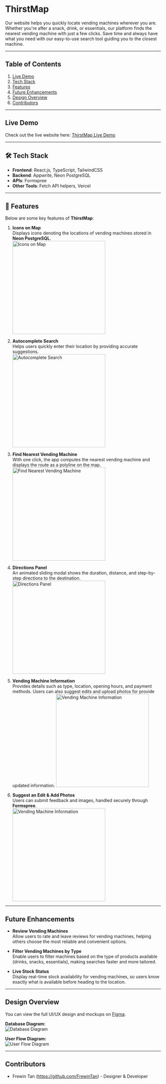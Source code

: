 # **ThirstMap**

Our website helps you quickly locate vending machines wherever you are. Whether you're after a snack, drink, or essentials, our platform finds the nearest vending machine with just a few clicks. Save time and always have what you need with our easy-to-use search tool guiding you to the closest machine.

---

## **Table of Contents**

1. [Live Demo](#live-demo)
2. [Tech Stack](#-tech-stack)
3. [Features](#-features)
4. [Future Enhancements](#future-enhancements)
5. [Design Overview](#design-overview)
6. [Contributors](#-contributors)

---

## **Live Demo**

Check out the live website here: [ThirstMap Live Demo](https://thirstmap.vercel.app)

---

## **🛠 Tech Stack**

- **Frontend**: React.js, TypeScript, TailwindCSS
- **Backend**: Appwrite, Neon PostgreSQL
- **APIs**: Formspree
- **Other Tools**: Fetch API helpers, Vercel

---

## **🚀 Features**

Below are some key features of **ThirstMap**:

1. **Icons on Map**  
   Displays icons denoting the locations of vending machines stored in **Neon PostgreSQL**.  
   <img src="/public/Image_1.png" alt="Icons on Map" width="300"/>

2. **Autocomplete Search**  
   Helps users quickly enter their location by providing accurate suggestions.  
   <img src="/public/Image_2.png" alt="Autocomplete Search" width="300"/>

3. **Find Nearest Vending Machine**  
   With one click, the app computes the nearest vending machine and displays the route as a polyline on the map.  
   <img src="/public/Image_3.png" alt="Find Nearest Vending Machine" width="300"/>

4. **Directions Panel**  
   An animated sliding modal shows the duration, distance, and step-by-step directions to the destination.  
   <img src="/public/Image_4.png" alt="Directions Panel" width="300"/>

5. **Vending Machine Information**  
   Provides details such as type, location, opening hours, and payment methods. Users can also suggest edits and upload photos for provide updated information.
   <img src="/public/Image_5.png" alt="Vending Machine Information" width="300"/>

6. **Suggest an Edit & Add Photos**  
   Users can submit feedback and images, handled securely through **Formspree**.  
   <img src="/public/Image_6.png" alt="Vending Machine Information" width="300"/>

---

## Future Enhancements

- **Review Vending Machines**  
  Allow users to rate and leave reviews for vending machines, helping others choose the most reliable and convenient options.

- **Filter Vending Machines by Type**  
  Enable users to filter machines based on the type of products available (drinks, snacks, essentials), making searches faster and more tailored.

- **Live Stock Status**  
  Display real-time stock availability for vending machines, so users know exactly what is available before heading to the location.

---

## Design Overview

You can view the full UI/UX design and mockups on [Figma](https://www.figma.com/design/9ONCvPQ45EdTHNvzaRaSZH/ThirstMap?node-id=2-287&t=JbNKLhe4yUDzNi8W-1).

**Database Diagram:**  
![Database Diagram](/public/database_diagram.png)

**User Flow Diagram:**  
![User Flow Diagram](/public/lucidchart.png)

---

## Contributors

- Frewin Tan (https://github.com/FrewinTan) - Designer & Developer

